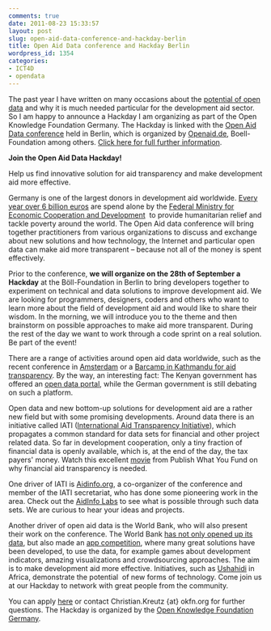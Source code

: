 ```yaml
---
comments: true
date: 2011-08-23 15:33:57
layout: post
slug: open-aid-data-conference-and-hackday-berlin
title: Open Aid Data conference and Hackday Berlin
wordpress_id: 1354
categories:
- ICT4D
- opendata
---
```


The past year I have written on many occasions about the [potential of open data](http://www.crisscrossed.net/tag/opendata/) and why it is much needed particular for the development aid sector. So I am happy to announce a Hackday I am organizing as part of the Open Knowledge Foundation Germany. The Hackday is linked with the [Open Aid Data conference](http://openaiddata.de) held in Berlin, which is organized by [Openaid.de](http://www.openaid.de/), Boell-Foundation among others. [Click here for full further information](http://openaiddata.de).

**Join the Open Aid Data Hackday!**

Help us find innovative solution for aid transparency and make development aid more effective.

Germany is one of the largest donors in development aid worldwide. [Every year over 6 billion euros](http://www.bmz.de/de/ministerium/haushalt/index.html) are spend alone by the [Federal Ministry for Economic Cooperation and Development](http://www.bmz.de/de/ministerium/haushalt/index.html)  to provide humanitarian relief and tackle poverty around the world. The Open Aid data conference will bring together practitioners from various organizations to discuss and exchange about new solutions and how technology, the Internet and particular open data can make aid more transparent – because not all of the money is spent effectively.

Prior to the conference, **we will organize on the 28th of September a Hackday** at the Böll-Foundation in Berlin to bring developers together to experiment on technical and data solutions to improve development aid. We are looking for programmers, designers, coders and others who want to learn more about the field of development aid and would like to share their wisdom. In the morning, we will introduce you to the theme and then brainstorm on possible approaches to make aid more transparent. During the rest of the day we want to work through a code sprint on a real solution. Be part of the event!

There are a range of activities around open aid data worldwide, such as the recent conference in [Amsterdam](http://openforchange.info/events) or a [Barcamp in Kathmandu for aid transparency](http://nepalaid.yipl.com.np/). By the way, an interesting fact: The Kenyan government has offered an [open data portal](http://opendata.go.ke/), while the German government is still debating on such a platform.

Open data and new bottom-up solutions for development aid are a rather new field but with some promising developments. Around data there is an initiative called IATI ([International Aid Transparency Initiative](http://www.aidtransparency.net/)), which propagates a common standard for data sets for financial and other project related data. So far in development cooperation, only a tiny fraction of financial data is openly available, which is, at the end of the day, the tax payers' money. Watch this excellent [movie](http://vimeo.com/24621998) from Publish What You Fund on why financial aid transparency is needed.

One driver of IATI is [Aidinfo.org](http://aidinfo.org/), a co-organizer of the conference and member of the IATI secretariat, who has done some pioneering work in the area. Check out the [AidInfo Labs](http://www.aidinfolabs.org/) to see what is possible through such data sets. We are curious to hear your ideas and projects.

Another driver of open aid data is the World Bank, who will also present their work on the conference. The World Bank [has not only opened up its data](http://data.worldbank.org/), but also made an [app competition](http://appsfordevelopment.challengepost.com/), where many great solutions have been developed, to use the data, for example games about development indicators, amazing visualizations and crowdsourcing approaches. The aim is to make development aid more effective. Initiatives, such as [Ushahidi](http://www.ushahidi.com/) in Africa, demonstrate the potential  of new forms of technology. Come join us at our Hackday to network with great people from the community.

You can apply [here](http://www.boell.de/calendar/VA-genform-de.aspx?evtid=10058&returnurl=/index.html) or contact Christian.Kreutz {at} okfn.org for further questions. The Hackday is organized by the [Open Knowledge Foundation Germany](http://okfn.de/).
